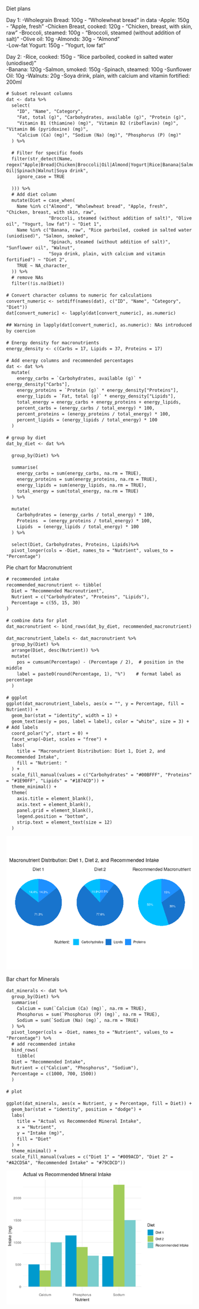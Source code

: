 Diet plans

Day 1: -Wholegrain Bread: 100g - “Wholewheat bread” in data -Apple:
150g - “Apple, fresh” -Chicken Breast, cooked: 120g - “Chicken, breast,
with skin, raw” -Broccoli, steamed: 100g - “Broccoli, steamed (without
addition of salt)” -Olive oil: 10g -Almonds: 30g - “Almond”  
-Low-fat Yogurt: 150g - “Yogurt, low fat”

Day 2: -Rice, cooked: 150g - “Rice parboiled, cooked in salted water
(uniodised)”  
-Banana: 120g -Salmon, smoked: 150g -Spinach, steamed: 100g -Sunflower
Oil: 10g -Walnuts: 20g -Soya drink, plain, with calcium and vitamin
fortified: 200ml

    # Subset relevant columns
    dat <- data %>%
      select(
        "ID", "Name", "Category",
        "Fat, total (g)", "Carbohydrates, available (g)", "Protein (g)",
        "Vitamin B1 (thiamine) (mg)", "Vitamin B2 (riboflavin) (mg)", "Vitamin B6 (pyridoxine) (mg)",
        "Calcium (Ca) (mg)", "Sodium (Na) (mg)", "Phosphorus (P) (mg)"
      ) %>%
      
      # Filter for specific foods
      filter(str_detect(Name, regex("Apple|Bread|Chicken|Broccoli|Oil|Almond|Yogurt|Rice|Banana|Salmon|Sunflower Oil|Spinach|Walnut|Soya drink",
        ignore_case = TRUE
        
      ))) %>%
      # Add diet column
      mutate(Diet = case_when(
        Name %in% c("Almond", "Wholewheat bread", "Apple, fresh", "Chicken, breast, with skin, raw", 
                    "Broccoli, steamed (without addition of salt)", "Olive oil", "Yogurt, low fat") ~ "Diet 1",
        Name %in% c("Banana, raw", "Rice parboiled, cooked in salted water (uniodised)", "Salmon, smoked", 
                    "Spinach, steamed (without addition of salt)", "Sunflower oil", "Walnut", 
                    "Soya drink, plain, with calcium and vitamin fortified") ~ "Diet 2",
        TRUE ~ NA_character_
      )) %>%
      # remove NAs
      filter(!is.na(Diet))

    # Convert character columns to numeric for calculations
    convert_numeric <- setdiff(names(dat), c("ID", "Name", "Category", "Diet"))
    dat[convert_numeric] <- lapply(dat[convert_numeric], as.numeric)

    ## Warning in lapply(dat[convert_numeric], as.numeric): NAs introduced by coercion

    # Energy density for macronutrients
    energy_density <- c(Carbs = 17, Lipids = 37, Proteins = 17)

    # Add energy columns and recommended percentages
    dat <- dat %>%
      mutate(
        energy_carbs = `Carbohydrates, available (g)` * energy_density["Carbs"],
        energy_proteins = `Protein (g)` * energy_density["Proteins"],
        energy_lipids = `Fat, total (g)` * energy_density["Lipids"],
        total_energy = energy_carbs + energy_proteins + energy_lipids,
        percent_carbs = (energy_carbs / total_energy) * 100,
        percent_proteins = (energy_proteins / total_energy) * 100,
        percent_lipids = (energy_lipids / total_energy) * 100
      )

    # group by diet
    dat_by_diet <- dat %>%
      
      group_by(Diet) %>%
      
      summarise(
        energy_carbs = sum(energy_carbs, na.rm = TRUE),
        energy_proteins = sum(energy_proteins, na.rm = TRUE),
        energy_lipids = sum(energy_lipids, na.rm = TRUE),
        total_energy = sum(total_energy, na.rm = TRUE)
      ) %>%
      
      mutate(
        Carbohydrates = (energy_carbs / total_energy) * 100,
        Proteins  = (energy_proteins / total_energy) * 100,
        Lipids  = (energy_lipids / total_energy) * 100
      ) %>%
      
      select(Diet, Carbohydrates, Proteins, Lipids)%>%
      pivot_longer(cols = -Diet, names_to = "Nutrient", values_to = "Percentage")

Pie chart for Macronutrient

    # recommended intake
    recommended_macronutrient <- tibble(
      Diet = "Recommended Macronutrient",
      Nutrient = c("Carbohydrates", "Proteins", "Lipids"),
      Percentage = c(55, 15, 30)
    )

    # combine data for plot
    dat_macronutrient <- bind_rows(dat_by_diet, recommended_macronutrient)

    dat_macronutrient_labels <- dat_macronutrient %>%
      group_by(Diet) %>%
      arrange(Diet, desc(Nutrient)) %>%
      mutate(
        pos = cumsum(Percentage) - (Percentage / 2),  # position in the middle
        label = paste0(round(Percentage, 1), "%")    # format label as percentage
      )

    # ggplot
    ggplot(dat_macronutrient_labels, aes(x = "", y = Percentage, fill = Nutrient)) +
      geom_bar(stat = "identity", width = 1) +
      geom_text(aes(y = pos, label = label), color = "white", size = 3) +  # Add labels
      coord_polar("y", start = 0) +
      facet_wrap(~Diet, scales = "free") +
      labs(
        title = "Macronutrient Distribution: Diet 1, Diet 2, and Recommended Intake",
        fill = "Nutrient: "
      ) +
      scale_fill_manual(values = c("Carbohydrates" = "#00BFFF", "Proteins" = "#1E90FF", "Lipids" = "#1874CD")) +
      theme_minimal() +
      theme(
        axis.title = element_blank(),
        axis.text = element_blank(),
        panel.grid = element_blank(),
        legend.position = "bottom",
        strip.text = element_text(size = 12)
      )

![](celineony_files/figure-markdown_strict/unnamed-chunk-3-1.png)

Bar chart for Minerals

    dat_minerals <- dat %>%
      group_by(Diet) %>%
      summarise(
        Calcium = sum(`Calcium (Ca) (mg)`, na.rm = TRUE),
        Phosphorus = sum(`Phosphorus (P) (mg)`, na.rm = TRUE),
        Sodium = sum(`Sodium (Na) (mg)`, na.rm = TRUE)
      ) %>%
      pivot_longer(cols = -Diet, names_to = "Nutrient", values_to = "Percentage") %>%
      # add recommended intake
      bind_rows(
        tibble(
      Diet = "Recommended Intake",
      Nutrient = c("Calcium", "Phosphorus", "Sodium"),
      Percentage = c(1000, 700, 1500))
      )

    # plot

    ggplot(dat_minerals, aes(x = Nutrient, y = Percentage, fill = Diet)) +
      geom_bar(stat = "identity", position = "dodge") +
      labs(
        title = "Actual vs Recommended Mineral Intake",
        x = "Nutrient",
        y = "Intake (mg)",
        fill = "Diet"
      ) +
      theme_minimal() +
      scale_fill_manual(values = c("Diet 1" = "#009ACD", "Diet 2" = "#A2CD5A", "Recommended Intake" = "#79CDCD"))

![](celineony_files/figure-markdown_strict/unnamed-chunk-4-1.png)
